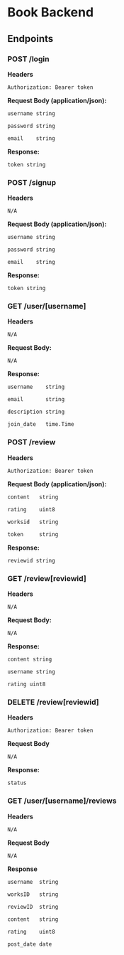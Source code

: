 # Book Backend

## Endpoints
### POST /login
**Headers**

	Authorization: Bearer token

**Request Body (application/json):**

    username string

	password string

	email    string

**Response:**

	token string

### POST /signup
**Headers**

	N/A

**Request Body (application/json):**

    username string

	password string

	email    string

**Response:**

	token string

### GET /user/\[username\]
**Headers**

	N/A

**Request Body:**

	N/A

**Response:**

	username    string

	email       string

	description string

	join_date   time.Time

### POST /review
**Headers**

	Authorization: Bearer token

**Request Body (application/json):**

	content   string

	rating    uint8

	worksid   string

    token     string

**Response:**

	reviewid string

### GET /review\[reviewid\]
**Headers**

	N/A

**Request Body:**

	N/A

**Response:**

	content string

	username string

	rating uint8


### DELETE /review\[reviewid\]
**Headers**

	Authorization: Bearer token

**Request Body**

	N/A

**Response:**

	status 


### GET /user/\[username\]/reviews
**Headers**

	N/A

**Request Body**
	
	N/A

**Response**

	username  string

    worksID   string

    reviewID  string

    content   string

    rating 	  uint8

    post_date date
